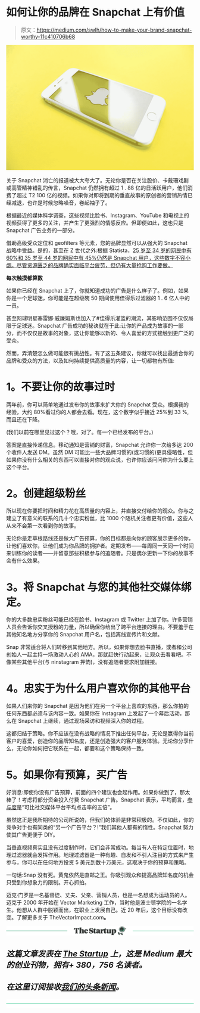 # 如何让你的品牌在 Snapchat 上有价值

> 原文：<https://medium.com/swlh/how-to-make-your-brand-snapchat-worthy-11c410706b68>

![](img/534263e30ed57cb2447c8b494fe41a52.png)

关于 Snapchat 消亡的报道被大大夸大了。无论你是否在关注股价、卡戴珊戏剧或高管精神错乱的传言，Snapchat 仍然拥有超过 1 . 88 亿的日活跃用户，他们消费了超过 T2 100 亿的视频。如果你对即将到期的垂直故事的原创者的营销热情已经减退，也许是时候忽略噪音，卷起袖子了。

根据最近的媒体科学调查，这些视频比脸书、Instagram、YouTube 和电视上的视频获得了更多的关注，并产生了更强烈的情感反应。但即便如此，这也只是 Snapchat 广告业务的一部分。

借助高级受众定位和 geofilters 等元素，您的品牌显然可以从强大的 Snapchat 战略中受益。是的，甚至在 Z 世代之外:根据 Statista，[25 岁至 34 岁的网民中有 60%和 35 岁至 44 岁的网民中有 45%仍然是 Snapchat 用户，这些数字不容小觑。尽管资源匮乏的品牌确实面临平台疲劳，但仍有大量抢购工作要做。](https://www.statista.com/statistics/814300/snapchat-users-in-the-united-states-by-age/)

**每次触摸都算数**

如果你已经在 Snapchat 上了，你就知道成功的广告是什么样子了。例如，如果你是一个足球迷，你可能是在超级碗 50 期间使用佳得乐过滤器的 1 . 6 亿人中的一员。

甚至网球明星塞雷娜·威廉姆斯也加入了#佳得乐灌篮的潮流，其影响范围不仅仅局限于足球迷。Snapchat 广告成功的秘诀就在于此:让你的产品成为故事的一部分，而不仅仅是故事的对象，这让你能够以新的、令人喜爱的方式接触到更广泛的受众。

然而，弄清楚怎么做可能很有挑战性。有了这五条建议，你就可以找出最适合你的品牌和受众的方法，以及如何持续提供高质量的内容，让一切都物有所值:

# **1。不要让你的故事过时**

两年前，你可以简单地通过发布你的故事来扩大你的 Snapchat 受众。根据我的经验，大约 80%看过你的人都会去看。现在，这个数字似乎接近 25%到 33 %,而且还在下降。

(我们以前在哪里见过这个？哦，对了。每一个已经发布的平台。)

答案是直接传递信息。移动通知是营销的财富，Snapchat 允许你一次给多达 200 个收件人发送 DM。虽然 DM 可能比一些大品牌习惯的(或习惯的)更具侵略性，但如果你没有什么相关的东西可以直接对你的观众说，也许你应该问问你为什么要上这个平台。

# **2。创建超级粉丝**

所以现在你要把时间和精力花在高质量的内容上，并直接交付给你的观众。你与之建立了有意义的联系的几十个忠实粉丝，比 1000 个随机关注者更有价值，这些人从来不会第一次看到你的故事。

无论你是走草根路线还是做大广告预算，你的目标都是向你的顾客展示更多的你，让他们喜欢你，让他们成为你品牌的拥护者。定期发布——每周同一天同一个时间来训练你的读者——并留意那些积极参与的追随者。只是偶尔更新一下你的故事不会有什么效果。

# **3。将 Snapchat 与您的其他社交媒体绑定。**

你的大多数忠实粉丝可能已经在脸书、Instagram 或 Twitter 上加了你。许多营销人员会告诉你交叉授粉的力量，所以确保你给出了跨平台连接的理由。不要羞于在其他知名地方分享你的 Snapchat 用户名，包括离线宣传片和文献。

Snap 非常适合将人们转移到其他地方。所以，如果你想去脸书直播，或者和公司创始人一起主持一场激动人心的 AMA，那就赶快行动起来，让观众去看看吧。不像某些其他平台(与 ninstagram 押韵)，没有追随者要求附加链接。

# **4。忠实于为什么用户喜欢你的其他平台**

如果人们来你的 Snapchat 是因为他们在另一个平台上喜欢的东西，那么你拍的任何东西都必须与该内容一致。如果你在 Instagram 上发起了一个幕后活动，那么在 Snapchat 上继续，通过现场采访和视频深入你的过程。

这都归结于策略。你不应该在没有战略的情况下推出任何平台，无论是赢得你当前客户的喜爱，创造你的品牌知名度，还是创造强大的客户服务体验。无论你分享什么，无论你如何把它联系在一起，都要和这个策略保持一致。

# **5。如果你有预算，买广告**

好消息:即使你没有广告预算，前面的四个建议也会起作用。如果你做到了，那太棒了！考虑将部分资金投入付费 Snapchat 广告。Snapchat 表示，平均而言，[参与度](https://blog.hootsuite.com/snapchat-for-business-guide/)是“可比社交媒体平台平均点击率的五倍”。

虽然这正是我所期待的公司所说的，但我们的体验是非常积极的。不仅如此，你的竞争对手也有同类的“另一个广告平台？!"我们其他人都有的惰性。Snapchat 努力使其广告更便于 DIY。

当垂直视频真实且没有过度制作时，它们会非常成功。每当有人在特定位置时，地理过滤器就会发挥作用。地理过滤器是一种有趣、自发和不引人注目的方式来产生参与，你可以在任何地方投资 5 美元到数十万美元，这取决于你的预算和策略。

一句话:Snap 没有死。黄鬼依然是直邮之王。你吸引观众和提高品牌知名度的机会只受到你想象力的限制。开心抓拍。

迈克·门罗是一名基督徒、丈夫、父亲、营销人员，也是一名想成为运动员的人。迈克于 2000 年开始在 Vector Marketing 工作，当时他是波士顿学院的一名学生。他想从人群中脱颖而出，在职业上发展自己。近 20 年后，这个目标没有改变。了解更多关于 TheVectorImpact.com[](https://www.thevectorimpact.com/)**。**

*[![](img/308a8d84fb9b2fab43d66c117fcc4bb4.png)](https://medium.com/swlh)*

## *这篇文章发表在 [The Startup](https://medium.com/swlh) 上，这是 Medium 最大的创业刊物，拥有+ 380，756 名读者。*

## *在这里订阅接收[我们的头条新闻](http://growthsupply.com/the-startup-newsletter/)。*

*[![](img/b0164736ea17a63403e660de5dedf91a.png)](https://medium.com/swlh)*